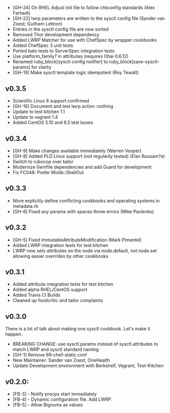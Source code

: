##

* [GH-24] On RHEL Adjust Init file to follow chkconfig standards (Alex Farhadi)
* [GH-22] lwrp parameters are written to the sysctl config file (Sander van Zoest, Guilhem Lettron)
* Entries in the sysctl config file are now sorted
* Removed Thor development dependency
* Added LWRP Matcher for use with ChefSpec by wrapper cookbooks
* Added ChefSpec 3 unit tests
* Ported bats tests to ServerSpec integration tests
* Use platform_family? in attributes (requires Ohai 0.6.12)
* Renamed ruby_block[sysctl config notifier] to ruby_block[save-sysctl-params] for clarity
* [GH-19] Make sysctl template logic idempotent (Roy Tewalt)

## v0.3.5

* Scientific Linux 6 support confirmed
* [GH-16] Document and test lwrp action :nothing
* Update to test kitchen 1.1
* Update to vagrant 1.4
* Added CentOS 5.10 and 6.5 test boxes

## v0.3.4

* [GH-9] Make changes available immediately (Warren Vosper)
* [GH-8] Added PLD Linux support (not regularily tested) (Elan Ruusam?e)
* Switch to rubocop over tailor
* Modernize Gemfile dependencies and add Guard for development
* Fix FC048: Prefer Mixlib::ShellOut

## v0.3.3

* More explicitly define conflicting cookbooks and operating systems in metadata.rb
* [GH-6] Fixed any params with spaces throw errors (Mike Pavlenko)

## v0.3.2

* [GH-5] Fixed ImmutableAttributeModification (Mark Pimentel)
* Added LWRP integration tests for test kitchen
* LWRP now sets attributes on the node via node.default, not node.set allowing easier overrides by other cookbooks

## v0.3.1

* Added attribute integration tests for test kitchen
* Added alpha RHEL/CentOS support
* Added Travis CI Builds
* Cleaned up foodcritic and tailor complaints

## v0.3.0

There is a lot of talk about making one sysctl cookbook. Let's make it happen.

* BREAKING CHANGE: use sysctl.params instead of sysctl.attributes to match LWRP and sysctl standard naming
* [GH-1] Remove 69-chef-static.conf
* New Maintainer: Sander van Zoest, OneHealth
* Update Development environment with Berkshelf, Vagrant, Test-Kitchen

## v0.2.0:

* [FB-3] - Notify procps start immediately
* [FB-4] - Dynamic configuration file. Add LWRP.
* [FB-5] - Allow Bignums as values

